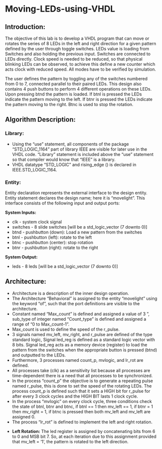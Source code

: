 # Moving-LEDs-using-VHDL

## Introduction:
The objective of this lab is to develop a VHDL program that can move or rotates the series of 8 LEDs in the left and right direction for a given pattern defined by the user through toggle switches. LEDs value is loading from Switches and also holding the previous input. Switches are connected to LEDs directly. Clock speed is needed to be reduced, so that physical blinking LEDs can be observed, to achieve this define a new counter which acts clock with reduced speed. All modes have to be verified by simulation.

The user defines the pattern by toggling any of the switches numbered from 0 to 7, connected parallel to their paired LEDs. This design also contains 4 push buttons to perform 4 different operations on these LEDs. Upon pressing btnd the pattern is loaded. If btnl is pressed the LEDs indicate the pattern moving to the left. If btnr is pressed the LEDs indicate the pattern moving to the right. Btnc is used to stop the rotation.

## Algorithm Description:

### Library:
* Using the “use” statement, all components of the package “STD_LOGIC_1164” part of library IEEE are visible for later use in the VHDL code. “Library” statement is included above the “use” statement so that compiler would know that “IEEE” is a library.
* VHDL datatype “STD_LOGIC” and rising_edge () is declared in IEEE.STD_LOGIC_1164.

### Entity:
Entity declaration represents the external interface to the design entity. Entity statement declares the design name; here it is “movelight”. This interface consists of the following input and output ports:

**System Inputs:**
* clk - system clock signal
* switches - 8 slide switches [will be a std_logic_vector (7 downto 0)]
* btnd - pushbutton (down): Load a new pattern from the switches
* btnl - pushbutton (left): rotate to the left
* btnc - pushbutton (center): stop rotation
* btnr - pushbutton (right): rotate to the right

**System Output:**
* leds - 8 leds [will be a std_logic_vector (7 downto 0)]

## Architecture:
* Architecture is a description of the inner design operation.
* The Architecture “Behavioral” is assigned to the entity “movelight” using the keyword “of”, such that the port definitions are visible to the architecture.
* Constant named “Max_count” is defined and assigned a value of 3 ”, sub_type of integer named “Count_type” is defined and assigned a range of “0 to Max_count-1”.
* Max_count is used to define the speed of the r_pulse.
* 3 signals named mv_left, mv_right, and r_pulse are defined of the type standard logic, Signal led_reg is defined as a standard logic vector with 8 bits. Signal led_reg acts as a memory device (register) to load the pattern from the switches when the appropriate button is pressed (btnd) and outputted to the LEDs.
* Furthermore, 3 processes named count_p, mvlogic, and lr_rot are defined.
* All processes take (clk) as a sensitivity list because all processes are time-dependent there is a need that all processes to be synchronized.
* In the process “count_p” the objective is to generate a repeating pulse named r_pulse, this is done to set the speed of the rotating LEDs. The process count_p is defined such that it sets a HIGH bit for r_pulse for after every 3 clock cycles and the HIGH BIT lasts 1 clock cycle.
* In the process “mvlogic” on every clock cycle, three conditions check the state of btnl, btnr and btnc, if btnl == 1 then mv_left == 1, if btnr = 1 then mv_right = 1, if btnc is pressed then both mv_left and mv_left are assigned 0.
* The process “lr_rot” is defined to implement the left and right rotation.
 - **Left Rotation:** The led register is assigned by concatenating bits from 6 to 0 and MSB bit 7. So, at each iteration due to this assignment provided that mv_left = ‘1’, the pattern is rotated to the left direction.
